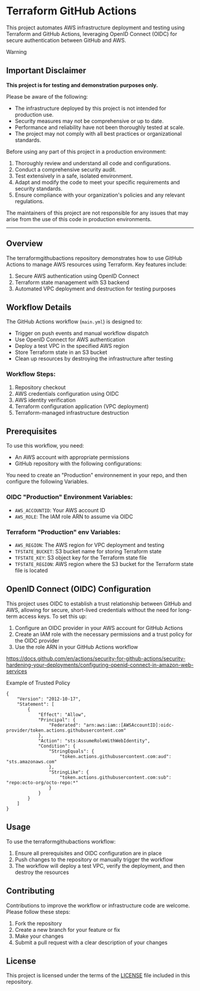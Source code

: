 # Terraform GitHub Actions

This project automates AWS infrastructure deployment and testing using Terraform and GitHub Actions, leveraging OpenID Connect (OIDC) for secure authentication between GitHub and AWS.

> [!WARNING]  
> ## Important Disclaimer
>
> **This project is for testing and demonstration purposes only.**
>
>Please be aware of the following:
>
>- The infrastructure deployed by this project is not intended for production use.
>- Security measures may not be comprehensive or up to date.
>- Performance and reliability have not been thoroughly tested at scale.
>- The project may not comply with all best practices or organizational standards.
>
>Before using any part of this project in a production environment:
>
>1. Thoroughly review and understand all code and configurations.
>2. Conduct a comprehensive security audit.
>3. Test extensively in a safe, isolated environment.
>4. Adapt and modify the code to meet your specific requirements and security standards.
>5. Ensure compliance with your organization's policies and any relevant regulations.
>
>The maintainers of this project are not responsible for any issues that may arise from the use of this code in production environments.
---

## Overview

The terraformgithubactions repository demonstrates how to use GitHub Actions to manage AWS resources using Terraform. Key features include:

1. Secure AWS authentication using OpenID Connect
2. Terraform state management with S3 backend
3. Automated VPC deployment and destruction for testing purposes

## Workflow Details

The GitHub Actions workflow (`main.yml`) is designed to:

- Trigger on push events and manual workflow dispatch
- Use OpenID Connect for AWS authentication
- Deploy a test VPC in the specified AWS region
- Store Terraform state in an S3 bucket
- Clean up resources by destroying the infrastructure after testing

### Workflow Steps:

1. Repository checkout
2. AWS credentials configuration using OIDC
3. AWS identity verification
4. Terraform configuration application (VPC deployment)
5. Terraform-managed infrastructure destruction

## Prerequisites

To use this workflow, you need:

- An AWS account with appropriate permissions
- GitHub repository with the following configurations:

You need to create an "Production" environnement in your repo, and then configure the following Variables.

### OIDC "Production" Environment Variables:
  - `AWS_ACCOUNTID`: Your AWS account ID
  - `AWS_ROLE`: The IAM role ARN to assume via OIDC

### Terraform "Production" env Variables:
  - `AWS_REGION`: The AWS region for VPC deployment and testing
  - `TFSTATE_BUCKET`: S3 bucket name for storing Terraform state
  - `TFSTATE_KEY`: S3 object key for the Terraform state file
  - `TFSTATE_REGION`: AWS region where the S3 bucket for the Terraform state file is located

## OpenID Connect (OIDC) Configuration

This project uses OIDC to establish a trust relationship between GitHub and AWS, allowing for secure, short-lived credentials without the need for long-term access keys. To set this up:

1. Configure an OIDC provider in your AWS account for GitHub Actions
2. Create an IAM role with the necessary permissions and a trust policy for the OIDC provider
3. Use the role ARN in your GitHub Actions workflow

https://docs.github.com/en/actions/security-for-github-actions/security-hardening-your-deployments/configuring-openid-connect-in-amazon-web-services

Example of Trusted Policy
```
{
    "Version": "2012-10-17",
    "Statement": [
        {
            "Effect": "Allow",
            "Principal": {
                "Federated": "arn:aws:iam::[AWSAccountID]:oidc-provider/token.actions.githubusercontent.com"
            },
            "Action": "sts:AssumeRoleWithWebIdentity",
            "Condition": {
                "StringEquals": {
                    "token.actions.githubusercontent.com:aud": "sts.amazonaws.com"
                },
                "StringLike": {
                    "token.actions.githubusercontent.com:sub": "repo:octo-org/octo-repo:*"
                }
            }
        }
    ]
}
```

## Usage

To use the terraformgithubactions workflow:

1. Ensure all prerequisites and OIDC configuration are in place
2. Push changes to the repository or manually trigger the workflow
3. The workflow will deploy a test VPC, verify the deployment, and then destroy the resources


## Contributing

Contributions to improve the workflow or infrastructure code are welcome. Please follow these steps:

1. Fork the repository
2. Create a new branch for your feature or fix
3. Make your changes
4. Submit a pull request with a clear description of your changes

## License

This project is licensed under the terms of the [LICENSE](LICENSE) file included in this repository.


